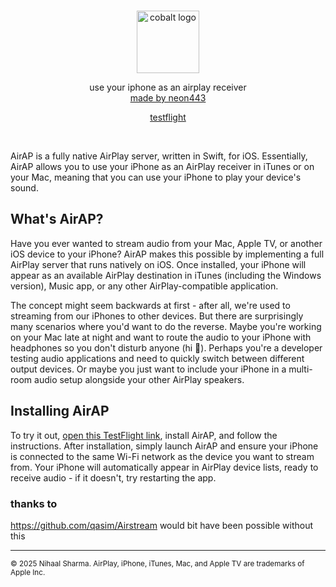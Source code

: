 <div align="center">
    <br/>
    <p>
        <img src="https://files.catbox.moe/fdsqnk.png" title="cobalt" alt="cobalt logo" width="100" />
    </p>
    <p>
        use your iphone as an airplay receiver
        <br/>
        <a href="https://neon443.github.io">
            made by neon443
        </a>
    </p>
    <p>
        <a href="https://testflight.apple.com/join/8aeqD8Q2">
            testflight
        </a>
    </p>
    <br/>
</div>

AirAP is a fully native AirPlay server, written in Swift, for iOS. Essentially, AirAP allows you to use your iPhone as an AirPlay receiver in iTunes or on your Mac, meaning that you can use your iPhone to play your device's sound.

## What's AirAP?

Have you ever wanted to stream audio from your Mac, Apple TV, or another iOS device to your iPhone? AirAP makes this possible by implementing a full AirPlay server that runs natively on iOS. Once installed, your iPhone will appear as an available AirPlay destination in iTunes (including the Windows version), Music app, or any other AirPlay-compatible application.

The concept might seem backwards at first - after all, we're used to streaming from our iPhones to other devices. But there are surprisingly many scenarios where you'd want to do the reverse. Maybe you're working on your Mac late at night and want to route the audio to your iPhone with headphones so you don't disturb anyone (hi 👋). Perhaps you're a developer testing audio applications and need to quickly switch between different output devices. Or maybe you just want to include your iPhone in a multi-room audio setup alongside your other AirPlay speakers.

## Installing AirAP

To try it out, [open this TestFlight link](https://testflight.apple.com/join/8aeqD8Q2), install AirAP, and follow the instructions. After installation, simply launch AirAP and ensure your iPhone is connected to the same Wi-Fi network as the device you want to stream from. Your iPhone will automatically appear in AirPlay device lists, ready to receive audio - if it doesn't, try restarting the app.

### thanks to

https://github.com/qasim/Airstream
would bit have been possible without this

---

<sup>
&copy; 2025 Nihaal Sharma. AirPlay, iPhone, iTunes, Mac, and Apple TV are trademarks of Apple Inc.
</sup>

